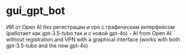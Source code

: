 # gui_gpt_bot
ИИ от Open AI без регистрации и vpn с графическим интерфейсом (работает как gpt-3.5-tubo так и c новой gpt-4o) - AI from Open AI without registration and VPN with a graphical interface (works with both gpt-3.5-tubo and the new gpt-4o)
